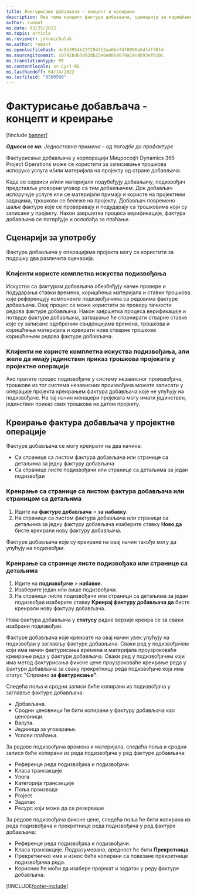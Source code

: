 ```yaml
---
title: Фактурисање добављача - концепт и креирање
description: Ова тема концепт фактура добављача, сценарија за коришћење и како се креирају фактуре добављача у корпорацији Мицрософт Dynamics 365 Project Operations.
author: rumant
ms.date: 03/25/2022
ms.topic: article
ms.reviewer: johnmichalak
ms.author: rumant
ms.openlocfilehash: dc9b3954b237294f52aa0bb74f8008a5dfdf78fd
ms.sourcegitcommit: c0792bd65d92db25e0e8864879a19c4b93efb10c
ms.translationtype: MT
ms.contentlocale: sr-Cyrl-RS
ms.lasthandoff: 04/14/2022
ms.locfileid: "8580566"
---
```

# <a name="vendor-invoicing---concept-and-creation"></a>Фактурисање добављача - концепт и креирање

[!include [banner](../../includes/dataverse-preview.md)]

_**Односи се на:** Једноставна примена – од погодбе до профактуре_

Фактурисање добављача у корпорацији Мицрософт Dynamics 365 Project Operations може се користити за записивање трошкова испорука услуга и/или материјала на пројекту од стране добављача.

Када се сервиси и/или материјали подубеђују добављачу, подизвођач представља уговорни уговор са тим добављачем. Док добављач испоручује услуге или се материјали примају и користе на пројектним задацима, трошкови се бележе на пројекту. Добављач повремено шаље фактуре које се проверавају и подударају са трошковима који су записани у пројекту. Након завршетка процеса верификације, фактура добављача се потврђује и ослобађа за плаћање.

## <a name="scenarios-for-use"></a>Сценарији за употребу

Фактуре добављача у операцијама пројекта могу се користити за подршку два различита сценарија.

### <a name="customers-use-the-full-subcontracting-experiences"></a>Клијенти користе комплетна искуства подизвођања

Искуства са фактуром добављача обезбеђују начин провере и подударања ставки времена, коришћења материјала и ставки трошкова које референцују компоненте подизвођачима са редовима фактуре добављача. Овај процес се може користити за проверу тачности редова фактуре добављача. Након завршетка процеса верификације и потврде фактуре добављача, затварање ће сторнирати стварне ставке које су записане одобреним евиденцијама времена, трошкова и коришћења материјала и креирати нове стварне трошкове коришћењем редова фактуре добављача.

### <a name="customers-dont-use-the-full-subcontracting-experiences-but-want-to-have-a-unified-view-of-costs-on-projects-in-project-operations"></a>Клијенти не користе комплетна искуства подизвођања, али желе да имају јединствен приказ трошкова пројеката у пројектне операције

Ако пратите процес подизвођаче у систему независног произвођача, трошкове из тог система независних произвођача можете записати у операције пројекта креирањем фактура добављача које не упућују на подизвођаче. На тај начин менаџери пројеката могу имати јединствен, јединствен приказ свих трошкова на датом пројекту.

## <a name="creation-of-vendor-invoices-in-project-operations"></a>Креирање фактура добављача у пројектне операције

Фактуре добављача се могу креирати на два начина:

- Са странице са листом фактура добављача или странице са детаљима за једну фактуру добављача
- Са странице листе подизвођачи или странице са детаљима за један подизвођаи

### <a name="creation-from-the-vendor-invoice-list-page-or-details-page"></a>Креирање са странице са листом фактура добављача или страницом са детаљима

1. Идите на **фактуре добављача** \> **за набавку**.
2. На страници са листом фактура добављача или страници са детаљима за једну фактуру добављача изаберите ставку **Ново да** бисте креирали нову фактуру добављача.

Фактуре добављача које су креиране на овај начин такође могу да упућују на подизвођаи.

### <a name="creation-from-the-subcontract-list-page-or-details-page"></a>Креирање са странице листе подизвођака или странице са детаљима

1. Идите на **подизвођаче** \> **набавке.**
2. Изаберите један или више подизвођачи.
3. На страници листе подизвођачи или страници са детаљима за један подизвођаи изаберите ставку **Креирај фактуру добављача да** бисте креирали нову фактуру добављача.

Нова фактура добављача у **статусу** радне верзије креира се за сваки изабрани подизвођаи.

Фактуре добављача које креирате на овај начин увек упућују на подизвођаи у заглављу фактуре добављача. Сваки ред у подизвођачем који има начин фактурисања времена и материјала проузроковаће креирање реда у фактури добављача. Сваки ред у подизвођачем који има метод фактурисања фиксне цене проузроковаће креирање реда у фактури добављача за сваку прекретницу реда подизвођаче која има статус "Спремно **за фактурисање"**.

Следећа поља и сродни записи биће копирани из подизвођача у заглавље фактуре добављача:

- Добављача.
- Сродни ценовници ће бити копирани у фактуру добављача као ценовници.
- Валута.
- Јединица за уговарање.
- Услови плаћања.

За редове подизвођача времена и материјала, следећа поља и сродни записи биће копирани из реда подизвођача у ред фактуре добављача:

- Референце реда подизвођака и подизвођачи
- Класа трансакције
- Улога
- Категорија трансакције
- Поља производа
- Project
- Задатак
- Ресурс који може да се резервише

За редове подизвођача фиксне цене, следећа поља ће бити копирана из реда подизвођача и прекретнице реда подизвођача у ред фактуре добављача:

- Референце реда подизвођака и подизвођачи.
- Класа трансакције. Подразумевано, вредност ће бити **Прекретница**.
- Прекретничко име и износ биће копирани са повезане прекретнице подизвођачка реда.
- Корисник ће моћи да изабере пројекат и задатак у реду фактуре добављача.

[!INCLUDE[footer-include](../../includes/footer-banner.md)]
